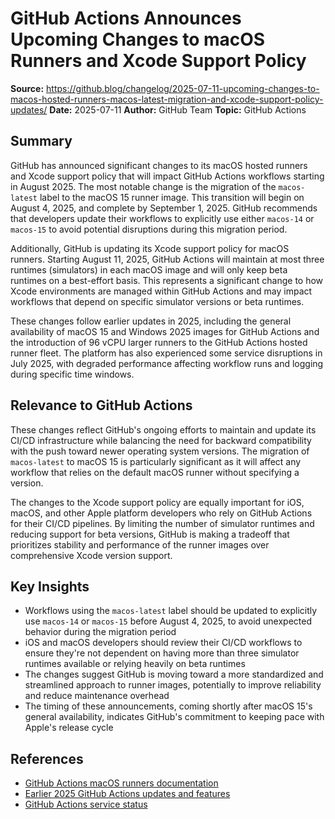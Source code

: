 # GitHub Actions Announces Upcoming Changes to macOS Runners and Xcode Support Policy

**Source:** https://github.blog/changelog/2025-07-11-upcoming-changes-to-macos-hosted-runners-macos-latest-migration-and-xcode-support-policy-updates/
**Date:** 2025-07-11
**Author:** GitHub Team
**Topic:** GitHub Actions

## Summary

GitHub has announced significant changes to its macOS hosted runners and Xcode support policy that will impact GitHub Actions workflows starting in August 2025. The most notable change is the migration of the `macos-latest` label to the macOS 15 runner image. This transition will begin on August 4, 2025, and complete by September 1, 2025. GitHub recommends that developers update their workflows to explicitly use either `macos-14` or `macos-15` to avoid potential disruptions during this migration period.

Additionally, GitHub is updating its Xcode support policy for macOS runners. Starting August 11, 2025, GitHub Actions will maintain at most three runtimes (simulators) in each macOS image and will only keep beta runtimes on a best-effort basis. This represents a significant change to how Xcode environments are managed within GitHub Actions and may impact workflows that depend on specific simulator versions or beta runtimes.

These changes follow earlier updates in 2025, including the general availability of macOS 15 and Windows 2025 images for GitHub Actions and the introduction of 96 vCPU larger runners to the GitHub Actions hosted runner fleet. The platform has also experienced some service disruptions in July 2025, with degraded performance affecting workflow runs and logging during specific time windows.

## Relevance to GitHub Actions

These changes reflect GitHub's ongoing efforts to maintain and update its CI/CD infrastructure while balancing the need for backward compatibility with the push toward newer operating system versions. The migration of `macos-latest` to macOS 15 is particularly significant as it will affect any workflow that relies on the default macOS runner without specifying a version.

The changes to the Xcode support policy are equally important for iOS, macOS, and other Apple platform developers who rely on GitHub Actions for their CI/CD pipelines. By limiting the number of simulator runtimes and reducing support for beta versions, GitHub is making a tradeoff that prioritizes stability and performance of the runner images over comprehensive Xcode version support.

## Key Insights

- Workflows using the `macos-latest` label should be updated to explicitly use `macos-14` or `macos-15` before August 4, 2025, to avoid unexpected behavior during the migration period
- iOS and macOS developers should review their CI/CD workflows to ensure they're not dependent on having more than three simulator runtimes available or relying heavily on beta runtimes
- The changes suggest GitHub is moving toward a more standardized and streamlined approach to runner images, potentially to improve reliability and reduce maintenance overhead
- The timing of these announcements, coming shortly after macOS 15's general availability, indicates GitHub's commitment to keeping pace with Apple's release cycle

## References

- [GitHub Actions macOS runners documentation](https://docs.github.com/en/actions/using-github-hosted-runners/about-github-hosted-runners/about-github-hosted-runners#supported-runners-and-hardware-resources)
- [Earlier 2025 GitHub Actions updates and features](https://github.blog/changelog/2025-05-15-new-releases-for-github-actions/)
- [GitHub Actions service status](https://www.githubstatus.com)